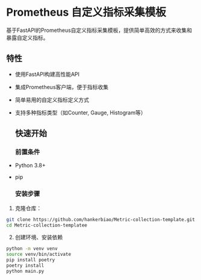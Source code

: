 # Prometheus 自定义指标采集模板

基于FastAPI的Prometheus自定义指标采集模板，提供简单高效的方式来收集和暴露自定义指标。

## 特性

- 使用FastAPI构建高性能API
- 集成Prometheus客户端，便于指标收集
- 简单易用的自定义指标定义方式
- 支持多种指标类型（如Counter, Gauge, Histogram等）
  
  ## 快速开始
  
  ### 前置条件
  
- Python 3.8+
- pip
  
  ### 安装步骤
  

1. 克隆仓库：

```bash
git clone https://github.com/hankerbiao/Metric-collection-template.git
cd Metric-collection-templatee
```

2. 创建环境、安装依赖
  

```bash
python -m venv venv
source venv/bin/activate
pip install poetry
poetry install
python main.py
```